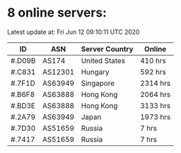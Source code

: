 # 8 online servers:

Latest update at: Fri Jun 12 09:10:11 UTC 2020

| ID | ASN | Server Country | Online |
| -- | --- | -------------- | ------ |
| #.D09B | AS174 | United States | 410 hrs |
| #.C831 | AS12301 | Hungary | 592 hrs |
| #.7F1D | AS63949 | Singapore | 2314 hrs |
| #.B6F8 | AS63888 | Hong Kong | 2064 hrs |
| #.BD3E | AS63888 | Hong Kong | 3133 hrs |
| #.2A79 | AS63949 | Japan | 1973 hrs |
| #.7D30 | AS51659 | Russia | 7 hrs |
| #.7417 | AS51659 | Russia | 7 hrs |

